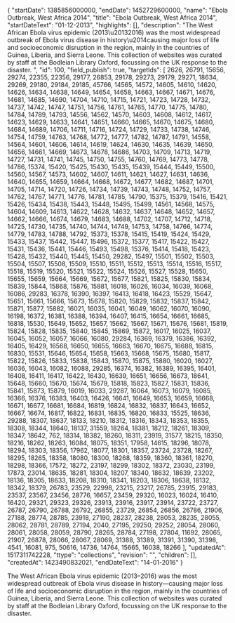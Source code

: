 {
  "startDate": 1385856000000, 
  "endDate": 1452729600000, 
  "name": "Ebola Outbreak, West Africa 2014", 
  "title": "Ebola Outbreak, West Africa 2014", 
  "startDateText": "01-12-2013", 
  "highlights": [], 
  "description": "The West African Ebola virus epidemic (2013\u20132016) was the most widespread outbreak of Ebola virus disease in history\u2014causing major loss of life and socioeconomic disruption in the region, mainly in the countries of Guinea, Liberia, and Sierra Leone. This collection of websites was curated by staff at the Bodleian Library Oxford, focussing on the UK response to the disaster. ", 
  "id": 100, 
  "field_publish": true, 
  "targetIds": [
    2626, 
    26791, 
    15656, 
    29274, 
    22355, 
    22356, 
    29177, 
    26853, 
    29178, 
    29273, 
    29179, 
    29271, 
    18634, 
    29269, 
    29180, 
    29184, 
    29185, 
    45766, 
    14565, 
    14572, 
    14605, 
    14610, 
    14620, 
    14626, 
    14634, 
    14638, 
    14649, 
    14654, 
    14658, 
    14663, 
    14667, 
    14671, 
    14676, 
    14681, 
    14685, 
    14690, 
    14704, 
    14710, 
    14715, 
    14721, 
    14723, 
    14728, 
    14732, 
    14737, 
    14742, 
    14747, 
    14751, 
    14756, 
    14761, 
    14765, 
    14770, 
    14775, 
    14780, 
    14784, 
    14789, 
    14793, 
    14556, 
    14562, 
    14570, 
    14603, 
    14608, 
    14612, 
    14617, 
    14623, 
    14629, 
    14633, 
    14641, 
    14651, 
    14660, 
    14665, 
    14670, 
    14675, 
    14680, 
    14684, 
    14689, 
    14706, 
    14711, 
    14716, 
    14724, 
    14729, 
    14733, 
    14738, 
    14746, 
    14754, 
    14759, 
    14763, 
    14768, 
    14772, 
    14777, 
    14782, 
    14787, 
    14791, 
    14558, 
    14564, 
    14601, 
    14606, 
    14614, 
    14619, 
    14624, 
    14630, 
    14635, 
    14639, 
    14650, 
    14656, 
    14661, 
    14669, 
    14673, 
    14678, 
    14686, 
    14703, 
    14709, 
    14713, 
    14719, 
    14727, 
    14731, 
    14741, 
    14745, 
    14750, 
    14755, 
    14760, 
    14769, 
    14773, 
    14778, 
    14786, 
    15374, 
    15420, 
    15425, 
    15430, 
    15435, 
    15439, 
    15444, 
    15449, 
    15500, 
    14560, 
    14567, 
    14573, 
    14602, 
    14607, 
    14611, 
    14621, 
    14627, 
    14631, 
    14636, 
    14640, 
    14655, 
    14659, 
    14664, 
    14668, 
    14672, 
    14677, 
    14682, 
    14687, 
    14701, 
    14705, 
    14714, 
    14720, 
    14726, 
    14734, 
    14739, 
    14743, 
    14748, 
    14752, 
    14757, 
    14762, 
    14767, 
    14771, 
    14776, 
    14781, 
    14785, 
    14790, 
    15375, 
    15379, 
    15416, 
    15421, 
    15426, 
    15434, 
    15438, 
    15443, 
    15448, 
    15495, 
    15499, 
    14561, 
    14568, 
    14575, 
    14604, 
    14609, 
    14613, 
    14622, 
    14628, 
    14632, 
    14637, 
    14648, 
    14652, 
    14657, 
    14662, 
    14666, 
    14674, 
    14679, 
    14683, 
    14688, 
    14702, 
    14707, 
    14712, 
    14718, 
    14725, 
    14730, 
    14735, 
    14740, 
    14744, 
    14749, 
    14753, 
    14758, 
    14766, 
    14774, 
    14779, 
    14783, 
    14788, 
    14792, 
    15373, 
    15378, 
    15415, 
    15419, 
    15424, 
    15429, 
    15433, 
    15437, 
    15442, 
    15447, 
    15496, 
    15372, 
    15377, 
    15417, 
    15422, 
    15427, 
    15431, 
    15436, 
    15441, 
    15446, 
    15493, 
    15498, 
    15376, 
    15414, 
    15418, 
    15423, 
    15428, 
    15432, 
    15440, 
    15445, 
    15450, 
    29282, 
    15497, 
    15501, 
    15502, 
    15503, 
    15504, 
    15507, 
    15508, 
    15509, 
    15510, 
    15511, 
    15512, 
    15513, 
    15514, 
    15516, 
    15517, 
    15518, 
    15519, 
    15520, 
    15521, 
    15522, 
    15524, 
    15526, 
    15527, 
    15528, 
    15650, 
    15655, 
    15659, 
    15664, 
    15669, 
    15672, 
    15677, 
    15821, 
    15825, 
    15830, 
    15834, 
    15839, 
    15844, 
    15868, 
    15876, 
    15881, 
    16018, 
    16026, 
    16034, 
    16039, 
    16068, 
    16086, 
    29283, 
    16378, 
    16390, 
    16397, 
    16413, 
    16418, 
    16423, 
    15529, 
    15647, 
    15651, 
    15661, 
    15666, 
    15673, 
    15678, 
    15820, 
    15829, 
    15832, 
    15837, 
    15842, 
    15871, 
    15877, 
    15882, 
    16021, 
    16035, 
    16041, 
    16049, 
    16062, 
    16070, 
    16090, 
    16198, 
    16372, 
    16381, 
    16388, 
    16394, 
    16407, 
    16415, 
    16654, 
    16661, 
    16685, 
    16818, 
    15530, 
    15649, 
    15652, 
    15657, 
    15662, 
    15667, 
    15671, 
    15676, 
    15681, 
    15819, 
    15824, 
    15828, 
    15835, 
    15840, 
    15845, 
    15869, 
    15872, 
    16017, 
    16025, 
    16037, 
    16045, 
    16052, 
    16057, 
    16066, 
    16080, 
    29284, 
    16369, 
    16379, 
    16386, 
    16392, 
    16405, 
    16429, 
    16568, 
    16650, 
    16655, 
    16663, 
    16670, 
    16675, 
    16688, 
    16815, 
    16830, 
    15531, 
    15646, 
    15654, 
    15658, 
    15663, 
    15668, 
    15675, 
    15680, 
    15817, 
    15822, 
    15826, 
    15833, 
    15838, 
    15843, 
    15870, 
    15875, 
    15880, 
    16020, 
    16027, 
    16036, 
    16043, 
    16082, 
    16088, 
    29285, 
    16374, 
    16382, 
    16389, 
    16395, 
    16401, 
    16408, 
    16411, 
    16417, 
    16422, 
    16430, 
    16639, 
    16651, 
    16656, 
    16673, 
    18641, 
    15648, 
    15660, 
    15670, 
    15674, 
    15679, 
    15818, 
    15823, 
    15827, 
    15831, 
    15836, 
    15841, 
    15873, 
    15879, 
    16019, 
    16033, 
    29287, 
    16064, 
    16073, 
    16079, 
    16085, 
    16366, 
    16376, 
    16383, 
    16403, 
    16426, 
    16641, 
    16649, 
    16653, 
    16659, 
    16668, 
    16671, 
    16677, 
    16681, 
    16684, 
    16819, 
    16824, 
    16832, 
    16837, 
    16643, 
    16652, 
    16667, 
    16674, 
    16817, 
    16822, 
    16831, 
    16835, 
    16820, 
    16833, 
    15525, 
    18636, 
    29288, 
    18307, 
    18637, 
    18133, 
    18210, 
    18312, 
    18316, 
    18343, 
    18353, 
    18355, 
    18308, 
    18344, 
    18640, 
    18137, 
    31559, 
    18264, 
    18381, 
    18212, 
    18261, 
    18309, 
    18347, 
    18642, 
    762, 
    18314, 
    18382, 
    18260, 
    18311, 
    23919, 
    31577, 
    18215, 
    18350, 
    18216, 
    18262, 
    18263, 
    16084, 
    18075, 
    18351, 
    17958, 
    14615, 
    18296, 
    18078, 
    18294, 
    18303, 
    18356, 
    17962, 
    18077, 
    18301, 
    18357, 
    23724, 
    23728, 
    18267, 
    18295, 
    18265, 
    18358, 
    18080, 
    18300, 
    18268, 
    18359, 
    18360, 
    18361, 
    18270, 
    18298, 
    18366, 
    17572, 
    18272, 
    23197, 
    18299, 
    18302, 
    18372, 
    23030, 
    23199, 
    17873, 
    23014, 
    18635, 
    18281, 
    18304, 
    18207, 
    18340, 
    18632, 
    18639, 
    23202, 
    18136, 
    18305, 
    18633, 
    18208, 
    18310, 
    18341, 
    18203, 
    18306, 
    18638, 
    18132, 
    18342, 
    18379, 
    26783, 
    23529, 
    22998, 
    23215, 
    23217, 
    26785, 
    23915, 
    29183, 
    23537, 
    23567, 
    23456, 
    28776, 
    16657, 
    23459, 
    29320, 
    16023, 
    16024, 
    16410, 
    16420, 
    29321, 
    29323, 
    29326, 
    23913, 
    23916, 
    23917, 
    23914, 
    23722, 
    23727, 
    26787, 
    26790, 
    26788, 
    26792, 
    26855, 
    23729, 
    26854, 
    26856, 
    26786, 
    21906, 
    27188, 
    28774, 
    28785, 
    23918, 
    27190, 
    28237, 
    28238, 
    28053, 
    28235, 
    28055, 
    28062, 
    28781, 
    28789, 
    27194, 
    2040, 
    27195, 
    29250, 
    29252, 
    28054, 
    28060, 
    28061, 
    28058, 
    28059, 
    28790, 
    28265, 
    28784, 
    27198, 
    27804, 
    11692, 
    28065, 
    21907, 
    26878, 
    28066, 
    28067, 
    28069, 
    31388, 
    31389, 
    31391, 
    31390, 
    31398, 
    4541, 
    16081, 
    975, 
    50616, 
    14736, 
    14764, 
    15665, 
    16038, 
    18266
  ], 
  "updatedAt": 1517311742228, 
  "ttype": "collections", 
  "revision": "", 
  "children": [], 
  "createdAt": 1423490832021, 
  "endDateText": "14-01-2016"
}

The West African Ebola virus epidemic (2013–2016) was the most widespread outbreak of Ebola virus disease in history—causing major loss of life and socioeconomic disruption in the region, mainly in the countries of Guinea, Liberia, and Sierra Leone. This collection of websites was curated by staff at the Bodleian Library Oxford, focussing on the UK response to the disaster. 